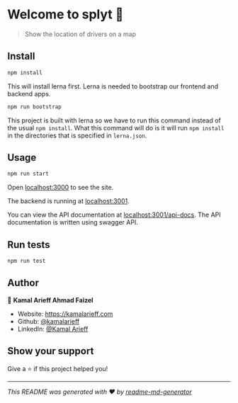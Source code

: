 # Welcome to splyt 👋

> Show the location of drivers on a map

## Install

```sh
npm install
```

This will install lerna first. Lerna is needed to bootstrap our frontend and backend apps.

```sh
npm run bootstrap
```

This project is built with lerna so we have to run this command instead of the usual `npm install`. What this command will do is it will run `npm install` in the directories that is specified in `lerna.json`.

## Usage

```sh
npm run start
```

Open [localhost:3000](http://localhost:3000) to see the site.

The backend is running at [localhost:3001](http://localhost:3001).

You can view the API documentation at [localhost:3001/api-docs](http://localhost:3001/api-docs). The API documentation is written using swagger API.

## Run tests

```sh
npm run test
```

## Author

👤 **Kamal Arieff Ahmad Faizel**

* Website: https://kamalarieff.com
* Github: [@kamalarieff](https://github.com/kamalarieff)
* LinkedIn: [@Kamal Arieff](https:\/\/www.linkedin.com\/in\/kamal-arieff-ahmad-faizel-058b0a79\/)

## Show your support

Give a ⭐️ if this project helped you!


***
_This README was generated with ❤️ by [readme-md-generator](https://github.com/kefranabg/readme-md-generator)_
